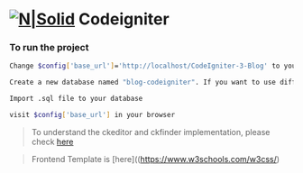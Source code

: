 # [![N|Solid](https://hcuren.files.wordpress.com/2018/11/ci.png)](https://laravel.com/) Codeigniter

### To run the project

```sh
Change $config['base_url']='http://localhost/CodeIgniter-3-Blog' to your url in config/config.php

Create a new database named "blog-codeigniter". If you want to use different named database change it in config/database.php line 81

Import .sql file to your database

visit $config['base_url'] in your browser

```

> To understand the ckeditor and ckfinder implementation, please check [here](https://github.com/senocak/Laravel-CKEDITOR-CKFINDER-usage)

> Frontend Template is [here]((https://www.w3schools.com/w3css/)